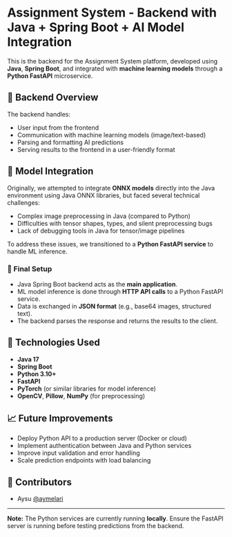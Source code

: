 # Assignment System - Backend with Java + Spring Boot + AI Model Integration

This is the backend for the Assignment System platform, developed using **Java**, **Spring Boot**, and integrated with **machine learning models** through a **Python FastAPI** microservice.

## 🔧 Backend Overview

The backend handles:

- User input from the frontend
- Communication with machine learning models (image/text-based)
- Parsing and formatting AI predictions
- Serving results to the frontend in a user-friendly format

## 🧠 Model Integration

Originally, we attempted to integrate **ONNX models** directly into the Java environment using Java ONNX libraries, but faced several technical challenges:

- Complex image preprocessing in Java (compared to Python)
- Difficulties with tensor shapes, types, and silent preprocessing bugs
- Lack of debugging tools in Java for tensor/image pipelines

To address these issues, we transitioned to a **Python FastAPI service** to handle ML inference.

### 🧪 Final Setup

- Java Spring Boot backend acts as the **main application**.
- ML model inference is done through **HTTP API calls** to a Python FastAPI service.
- Data is exchanged in **JSON format** (e.g., base64 images, structured text).
- The backend parses the response and returns the results to the client.

## 🚀 Technologies Used

- **Java 17**
- **Spring Boot**
- **Python 3.10+**
- **FastAPI**
- **PyTorch** (or similar libraries for model inference)
- **OpenCV**, **Pillow**, **NumPy** (for preprocessing)

## 📈 Future Improvements

- Deploy Python API to a production server (Docker or cloud)
- Implement authentication between Java and Python services
- Improve input validation and error handling
- Scale prediction endpoints with load balancing

## 🤝 Contributors

- Aysu [@aymelari](https://github.com/aymelari)

---

**Note:** The Python services are currently running **locally**. Ensure the FastAPI server is running before testing predictions from the backend.
